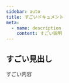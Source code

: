 ```yaml
---
sidebar: auto
title: すごいドキュメント
meta:
  - name: description
    content: すごい説明
---
```


## すごい見出し

すごい内容
